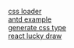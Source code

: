 [css loader](https://www.npmjs.com/package/typings-for-css-modules-loader)  
[antd example](https://github.com/yezihaohao/react-admin/tree/master/)  
[generate css type](https://medium.com/@kvendrik/generating-typings-for-your-css-modules-in-webpack-2beb3739b342)  
[react lucky draw](https://github.com/Gemerz/react-luckydraw)  